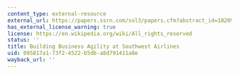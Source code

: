```yaml
---
content_type: external-resource
external_url: https://papers.ssrn.com/sol3/papers.cfm?abstract_id=1020963
has_external_license_warning: true
license: https://en.wikipedia.org/wiki/All_rights_reserved
status: ''
title: Building Business Agility at Southwest Airlines
uid: 095817a1-73f2-4522-b5db-a8d791411a8e
wayback_url: ''
---
```

